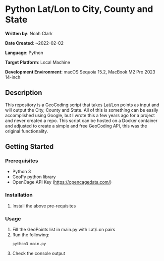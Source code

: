 # Python Lat/Lon to City, County and State

**Written by**: Noah Clark 

**Date Created**: ~2022-02-02

**Language**: Python

**Target Platform**: Local Machine

**Development Environment**: macOS Sequoia 15.2, MacBook M2 Pro 2023 14-inch

## Description
This repository is a GeoCoding script that takes Lat/Lon points as input and will output the City, County and State.
All of this is something can be easily accomplished using Google, but I wrote this a few years ago for a project and never created a repo.
This script can be hosted on a Docker container and adjusted to create a simple and free GeoCoding API, this was the original functionality.

## Getting Started

### Prerequisites

- Python 3
- GeoPy python library
- OpenCage API Key (https://opencagedata.com/)

### Installation

1. Install the above pre-requisites

### Usage

1. Fill the GeoPoints list in main.py with Lat/Lon pairs
2. Run the following:
    ```bash
    python3 main.py
    ```
3. Check the console output